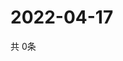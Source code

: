 # 2022-04-17
  共 0条

  <!-- BEGIN -->
  <!-- 最后更新时间Sun Apr 17 2022 00:30:24 GMT+0000 (Coordinated Universal Time) -->
  
  <!-- END -->
  
  